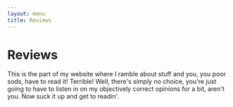 ```yaml
---
layout: menu
title: Reviews
---
```


# Reviews

This is the part of my website where I ramble about stuff and you, you poor sods, have to read it! Terrible! Well, there's simply no choice, you're just going to have to listen in on my objectively correct opinions for a bit, aren't you. Now suck it up and get to readin'.